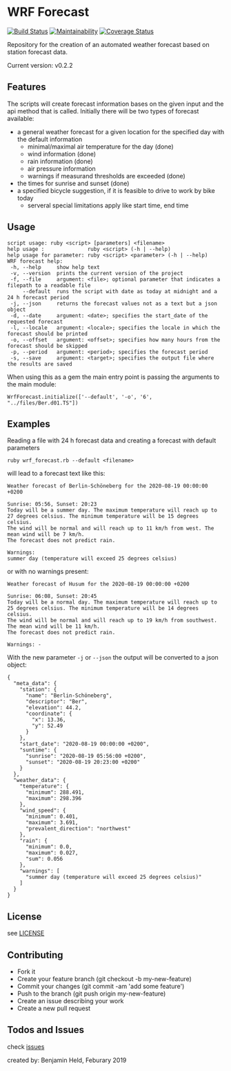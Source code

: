 # WRF Forecast
[![Build Status](https://travis-ci.org/SettRaziel/wrf_forecast.svg?branch=development)](https://travis-ci.org/SettRaziel/wrf_forecast)
[![Maintainability](https://api.codeclimate.com/v1/badges/f8e37146f91c5b3fc933/maintainability)](https://codeclimate.com/github/SettRaziel/wrf_forecast/maintainability)
[![Coverage Status](https://coveralls.io/repos/github/SettRaziel/wrf_forecast/badge.svg)](https://coveralls.io/github/SettRaziel/wrf_forecast)

Repository for the creation of an automated weather forecast based on station forecast data.

Current version: v0.2.2

## Features
The scripts will create forecast information bases on the given input and the api method that is called.
Initially there will be two types of forecast available:
  * a general weather forecast for a given location for the specified day with the default information
    * minimal/maximal air temperature for the day (done)
    * wind information (done)
    * rain information (done)
    * air pressure information
    * warnings if measurand thresholds are exceeded (done)
  * the times for sunrise and sunset (done)
  * a specified bicycle suggestion, if it is feasible to drive to work by bike today
    * serveral special limitations apply like start time, end time

## Usage
```
script usage: ruby <script> [parameters] <filename>
help usage :              ruby <script> (-h | --help)
help usage for parameter: ruby <script> <parameter> (-h | --help)
WRF forecast help:
 -h, --help     show help text
 -v, --version  prints the current version of the project
 -f, --file     argument: <file>; optional parameter that indicates a filepath to a readable file
     --default  runs the script with date as today at midnight and a 24 h forecast period
 -j, --json     returns the forecast values not as a text but a json object
 -d, --date     argument: <date>; specifies the start_date of the requested forecast
 -l, --locale   argument: <locale>; specifies the locale in which the forecast should be printed
 -o, --offset   argument: <offset>; specifies how many hours from the forecast should be skipped
 -p, --period   argument: <period>; specifies the forecast period
 -s, --save     argument: <target>; specifies the output file where the results are saved
```
When using this as a gem the main entry point is passing the arguments to the main module:
```
WrfForecast.initialize(['--default', '-o', '6', "../files/Ber.d01.TS"])
```

## Examples
Reading a file with 24 h forecast data and creating a forecast with default parameters
```
ruby wrf_forecast.rb --default <filename>
```
will lead to a forecast text like this:
```
Weather forecast of Berlin-Schöneberg for the 2020-08-19 00:00:00 +0200

Sunrise: 05:56, Sunset: 20:23
Today will be a summer day. The maximum temperature will reach up to 27 degrees celsius. The minimum temperature will be 15 degrees celsius.
The wind will be normal and will reach up to 11 km/h from west. The mean wind will be 7 km/h.
The forecast does not predict rain.

Warnings:
summer day (temperature will exceed 25 degrees celsius)
```
or with no warnings present:
```
Weather forecast of Husum for the 2020-08-19 00:00:00 +0200

Sunrise: 06:08, Sunset: 20:45
Today will be a normal day. The maximum temperature will reach up to 25 degrees celsius. The minimum temperature will be 14 degrees celsius.
The wind will be normal and will reach up to 19 km/h from southwest. The mean wind will be 11 km/h.
The forecast does not predict rain.

Warnings: - 
```
With the new parameter `-j` or `--json` the output will be converted to a json object:
```
{
  "meta_data": {
    "station": {
      "name": "Berlin-Schöneberg",
      "descriptor": "Ber",
      "elevation": 44.2,
      "coordinate": {
        "x": 13.36,
        "y": 52.49
      }
    },
    "start_date": "2020-08-19 00:00:00 +0200",
    "suntime": {
      "sunrise": "2020-08-19 05:56:00 +0200",
      "sunset": "2020-08-19 20:23:00 +0200"
    }
  },
  "weather_data": {
    "temperature": {
      "minimum": 288.491,
      "maximum": 298.396
    },
    "wind_speed": {
      "minimum": 0.401,
      "maximum": 3.691,
      "prevalent_direction": "northwest"
    },
    "rain": {
      "minimum": 0.0,
      "maximum": 0.027,
      "sum": 0.056
    },
    "warnings": [
      "summer day (temperature will exceed 25 degrees celsius)"
    ]
  }
}
```

## License
see [LICENSE](https://github.com/SettRaziel/wrf_forecast/blob/development/LICENSE)

## Contributing
* Fork it
* Create your feature branch (git checkout -b my-new-feature)
* Commit your changes (git commit -am 'add some feature')
* Push to the branch (git push origin my-new-feature)
* Create an issue describing your work
* Create a new pull request

## Todos and Issues
check [issues](https://github.com/SettRaziel/wrf_forecast/issues)

created by: Benjamin Held, Feburary 2019
